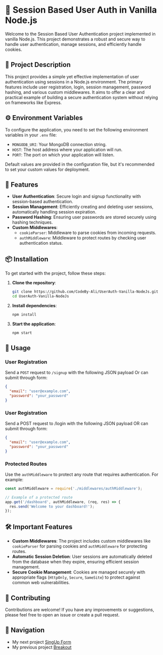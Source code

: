 # 🌟 Session Based User Auth in Vanilla Node.js

Welcome to the Session Based User Authentication project implemented in vanilla Node.js. This project demonstrates a robust and secure way to handle user authentication, manage sessions, and efficiently handle cookies.

## 📜 Project Description

This project provides a simple yet effective implementation of user authentication using sessions in a Node.js environment. The primary features include user registration, login, session management, password hashing, and various custom middlewares. It aims to offer a clear and practical example of building a secure authentication system without relying on frameworks like Express.

## ⚙️ Environment Variables

To configure the application, you need to set the following environment variables in your `.env` file:

- `MONGODB_URI`: Your MongoDB connection string.
- `HOST`: The host address where your application will run.
- `PORT`: The port on which your application will listen.

Default values are provided in the configuration file, but it's recommended to set your custom values for deployment.

## 🌟 Features

- **User Authentication**: Secure login and signup functionality with session-based authentication.
- **Session Management**: Efficiently creating and deleting user sessions, automatically handling session expiration.
- **Password Hashing**: Ensuring user passwords are stored securely using hashing techniques.
- **Custom Middlewares**:
  - `cookieParser`: Middleware to parse cookies from incoming requests.
  - `authMiddleware`: Middleware to protect routes by checking user authentication status.

## 📦 Installation

To get started with the project, follow these steps:

1. **Clone the repository**:
    ```bash
    git clone https://github.com/CodeBy-Ali/UserAuth-Vanilla-NodeJs.git
    cd UserAuth-Vanilla-NodeJs
    ```

2. **Install dependencies**:
    ```bash
    npm install
    ```

3. **Start the application**:
    ```bash
    npm start
    ```

## 🚀 Usage

### User Registration

Send a `POST` request to `/signup` with the following JSON payload Or can submit through form:

```json
{
  "email": "user@example.com",
  "password": "your_password"
}

```

### User Registration

Send a POST request to /login with the following JSON payload OR can submit through form:
```json
{
  "email": "user@example.com",
  "password": "your_password"
}
```

### Protected Routes

Use the `authMiddleware` to protect any route that requires authentication. For example:

```javascript
const authMiddleware = require('./middlewares/authMiddleware');

// Example of a protected route
app.get('/dashboard', authMiddleware, (req, res) => {
  res.send('Welcome to your dashboard!');
});
```

## 🛠️ Important Features

- **Custom Middlewares**: The project includes custom middlewares like `cookieParser` for parsing cookies and `authMiddleware` for protecting routes.
- **Automatic Session Deletion**: User sessions are automatically deleted from the database when they expire, ensuring efficient session management.
- **Secure Cookie Management**: Cookies are managed securely with appropriate flags (`HttpOnly`, `Secure`, `SameSite`) to protect against common web vulnerabilities.

## 🤝 Contributing

Contributions are welcome! If you have any improvements or suggestions, please feel free to open an issue or create a pull request.

## 🧭 Navigation
- My next project [SingUp Form](https://github.com/MAliHassanDev/login-and-signup-form-in-expressjs)
- My previous project [Breakout](https://github.com/MAliHassanDev/Break-Out-Game)